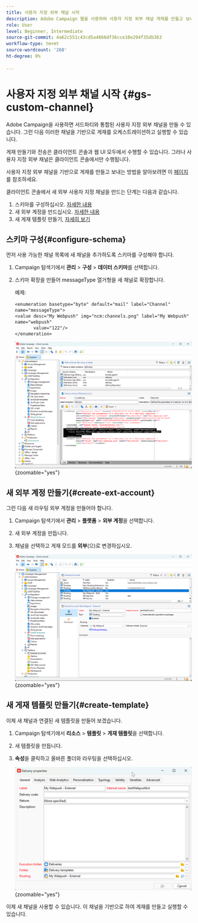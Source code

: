```yaml
---
title: 사용자 지정 외부 채널 시작
description: Adobe Campaign 웹을 사용하여 사용자 지정 외부 채널 게재를 만들고 보내는 방법을 알아봅니다
role: User
level: Beginner, Intermediate
source-git-commit: 4a62c551c43cd5a4866df36cce10e294f35db363
workflow-type: tm+mt
source-wordcount: '268'
ht-degree: 0%

---
```



# 사용자 지정 외부 채널 시작 {#gs-custom-channel}

Adobe Campaign을 사용하면 서드파티와 통합된 사용자 지정 외부 채널을 만들 수 있습니다. 그런 다음 이러한 채널을 기반으로 게재를 오케스트레이션하고 실행할 수 있습니다.

게재 만들기와 전송은 클라이언트 콘솔과 웹 UI 모두에서 수행할 수 있습니다. 그러나 사용자 지정 외부 채널은 클라이언트 콘솔에서만 수행됩니다.

사용자 지정 외부 채널을 기반으로 게재를 만들고 보내는 방법을 알아보려면 이 [페이지](https://experienceleague.adobe.com/docs/campaign-web/v8/msg/gs-custom-channel.html)를 참조하세요.

클라이언트 콘솔에서 새 외부 사용자 지정 채널을 만드는 단계는 다음과 같습니다.

1. 스키마를 구성하십시오. [자세한 내용](#configure-schema)
1. 새 외부 계정을 만드십시오. [자세한 내용](#create-ext-account)
1. 새 게재 템플릿 만들기, [자세히 보기](#create-template)

## 스키마 구성{#configure-schema}

먼저 사용 가능한 채널 목록에 새 채널을 추가하도록 스키마를 구성해야 합니다.

1. Campaign 탐색기에서 **관리** > **구성** > **데이터 스키마**&#x200B;를 선택합니다.

1. 스키마 확장을 만들어 messageType 열거형을 새 채널로 확장합니다.

   예제:

   ```
   <enumeration basetype="byte" default="mail" label="Channel" name="messageType">
   <value desc="My Webpush" img="ncm:channels.png" label="My Webpush" name="webpush"
          value="122"/>
   </enumeration>
   ```

   ![](assets/cus-schema.png){zoomable="yes"}

## 새 외부 계정 만들기{#create-ext-account}

그런 다음 새 라우팅 외부 계정을 만들어야 합니다.

1. Campaign 탐색기에서 **관리** > **플랫폼** > **외부 계정**&#x200B;을 선택합니다.

1. 새 외부 계정을 만듭니다.

1. 채널을 선택하고 게재 모드를 **외부**(으)로 변경하십시오.

   ![](assets/cus-ext-account.png){zoomable="yes"}

## 새 게재 템플릿 만들기{#create-template}

이제 새 채널과 연결된 새 템플릿을 만들어 보겠습니다.

1. Campaign 탐색기에서 **리소스** > **템플릿** > **게재 템플릿**&#x200B;을 선택합니다.

1. 새 템플릿을 만듭니다.

1. **속성**&#x200B;을 클릭하고 올바른 폴더와 라우팅을 선택하십시오.

   ![](assets/cus-template.png){zoomable="yes"}

이제 새 채널을 사용할 수 있습니다. 이 채널을 기반으로 하여 게재를 만들고 실행할 수 있습니다.


